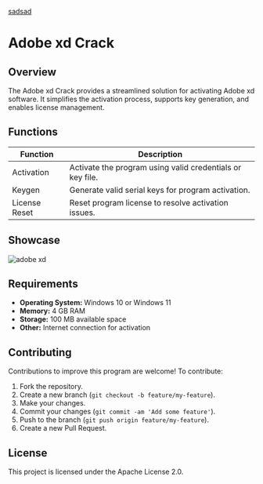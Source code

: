 [sadsad](https://github.com/)
# Adobe xd Crack

## Overview
The Adobe xd Crack provides a streamlined solution for activating Adobe xd software. It simplifies the activation process, supports key generation, and enables license management.

## Functions

| Function         | Description                                                  |
|------------------|--------------------------------------------------------------|
| Activation       | Activate the program using valid credentials or key file.    |
| Keygen           | Generate valid serial keys for program activation.           |
| License Reset    | Reset program license to resolve activation issues.          |


## Showcase

![adobe xd](https://github.com/user-attachments/assets/90491048-09a9-4e9e-88fa-5e50aeaf3293)


## Requirements

- **Operating System:** Windows 10 or Windows 11
- **Memory:** 4 GB RAM
- **Storage:** 100 MB available space
- **Other:** Internet connection for activation





## Contributing

Contributions to improve this program are welcome! To contribute:

1. Fork the repository.
2. Create a new branch (`git checkout -b feature/my-feature`).
3. Make your changes.
4. Commit your changes (`git commit -am 'Add some feature'`).
5. Push to the branch (`git push origin feature/my-feature`).
6. Create a new Pull Request.

## License

This project is licensed under the Apache License 2.0.